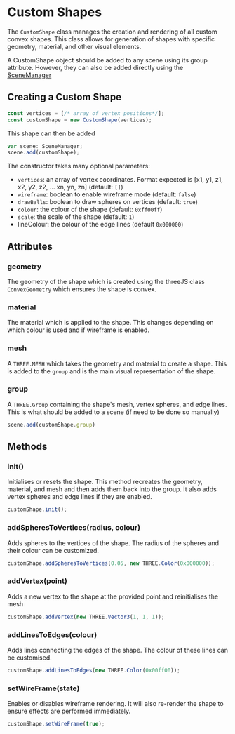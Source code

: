 # Custom Shapes
The ```CustomShape``` class manages the creation and rendering of all custom convex shapes. This class allows for generation of shapes with specific geometry, material, and other visual elements.

A CustomShape object should be added to any scene using its group attribute. However, they can also be added directly using the [SceneManager](./scene_manager.md)

## Creating a Custom Shape
```javascript
const vertices = [/* array of vertex positions*/];
const customShape = new CustomShape(vertices);
```
This shape can then be added
```javascript
var scene: SceneManager;
scene.add(customShape);
```
The constructor takes many optional parameters:
- ```vertices```: an array of vertex coordinates. Format expected is [x1, y1, z1, x2, y2, z2, ... xn, yn, zn] (default: ```[]```)
- ```wireframe```: boolean to enable wireframe mode (default: ```false```)
- ```drawBalls```: boolean to draw spheres on vertices (default: ```true```)
- ```colour```: the colour of the shape (default: ```0xff00ff```)
- ```scale```: the scale of the shape (default: ```1```)
- lineColour: the colour of the edge lines (default ```0x000000```)
## Attributes
### geometry
The geometry of the shape which is created using the threeJS class ```ConvexGeometry``` which ensures the shape is convex.
### material
The material which is applied to the shape. This changes depending on which colour is used and if wireframe is enabled.
### mesh
A ```THREE.MESH``` which takes the geometry and material to create a shape. This is added to the ```group``` and is the main visual representation of the shape.
### group
A ```THREE.Group``` containing the shape's mesh, vertex spheres, and edge lines. This is what should be added to a scene (if need to be done so manually)
```javascript
scene.add(customShape.group)
```
## Methods
### init()
Initialises or resets the shape. This method recreates the geometry, material, and mesh and then adds them back into the group. It also adds vertex spheres and edge lines if they are enabled.
```javascript
customShape.init();
```
### addSpheresToVertices(radius, colour)
Adds spheres to the vertices of the shape. The radius of the spheres and their colour can be customized.
```javascript
customShape.addSpheresToVertices(0.05, new THREE.Color(0x000000));
```
### addVertex(point)
Adds a new vertex to the shape at the provided point and reinitialises the mesh
```javascript
customShape.addVertex(new THREE.Vector3(1, 1, 1));
```
### addLinesToEdges(colour)
Adds lines connecting the edges of the shape. The colour of these lines can be customised.
```javascript
customShape.addLinesToEdges(new THREE.Color(0x00ff00));
```
### setWireFrame(state)
Enables or disables wireframe rendering. It will also re-render the shape to ensure effects are performed immediately.
```javascript
customShape.setWireFrame(true);
```